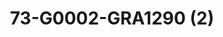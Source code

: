 ---
title: 73-G0002-GRA1290 (2)
image: 73-G0002-GRA1290 (2).jpg
brand: outlet-sposa
layout: vestito
---
